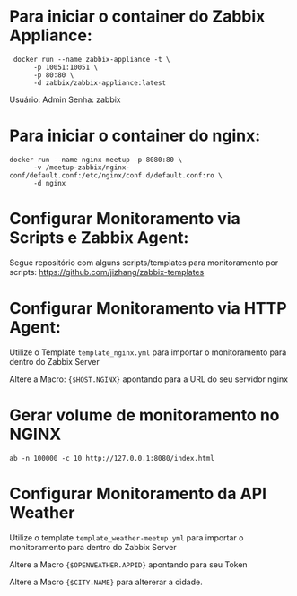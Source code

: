 # Para iniciar o container do Zabbix Appliance:

```
 docker run --name zabbix-appliance -t \
      -p 10051:10051 \
      -p 80:80 \
      -d zabbix/zabbix-appliance:latest
```

Usuário: Admin
Senha: zabbix

# Para iniciar o container do nginx:

```
docker run --name nginx-meetup -p 8080:80 \
      -v /meetup-zabbix/nginx-conf/default.conf:/etc/nginx/conf.d/default.conf:ro \
      -d nginx
```

# Configurar Monitoramento via Scripts e Zabbix Agent:
Segue repositório com alguns scripts/templates para monitoramento por scripts:
https://github.com/jizhang/zabbix-templates

# Configurar Monitoramento via HTTP Agent:
Utilize o Template `template_nginx.yml` para importar o monitoramento para dentro do Zabbix Server

Altere a Macro: `{$HOST.NGINX}` apontando para a URL do seu servidor nginx

# Gerar volume de monitoramento no NGINX

`ab -n 100000 -c 10 http://127.0.0.1:8080/index.html`


# Configurar Monitoramento da API Weather

Utilize o template `template_weather-meetup.yml` para importar o monitoramento para dentro do Zabbix Server

Altere a Macro `{$OPENWEATHER.APPID}` apontando para seu Token

Altere a Macro `{$CITY.NAME}` para altererar a cidade.
